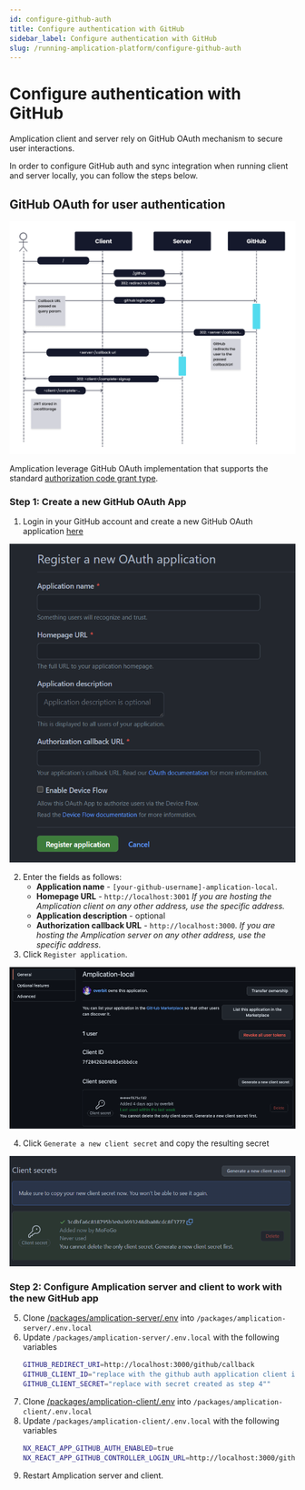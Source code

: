 ```yaml
---
id: configure-github-auth
title: Configure authentication with GitHub
sidebar_label: Configure authentication with GitHub
slug: /running-amplication-platform/configure-github-auth
---
```


# Configure authentication with GitHub

Amplication client and server rely on GitHub OAuth mechanism to secure user interactions.

In order to configure GitHub auth and sync integration when running client and server locally,
you can follow the steps below.

## GitHub OAuth for user authentication

![Auth flow](./assets/amplication-auth-flow.png)

Amplication leverage GitHub OAuth implementation that supports the standard [authorization code grant type](https://www.rfc-editor.org/rfc/rfc6749#section-4.1).

### Step 1: Create a new GitHub OAuth App

1. Login in your GitHub account and create a new GitHub OAuth application [here](https://github.com/settings/applications/new)

![](./assets/register-new-oauth-app.png)

2. Enter the fields as follows:
   - **Application name** - `[your-github-username]-amplication-local`.
   - **Homepage URL** - `http://localhost:3001` _If you are hosting the Amplication client on any other address, use the specific address._
   - **Application description** - optional
   - **Authorization callback URL** - `http://localhost:3000`. _If you are hosting the Amplication server on any other address, use the specific address._
3. Click `Register application`.

![](./assets/app-settings.png)

4. Click `Generate a new client secret` and copy the resulting secret

![](./assets/client-secret.png)

### Step 2: Configure Amplication server and client to work with the new GitHub app

5. Clone [/packages/amplication-server/.env](https://github.com/amplication/amplication/blob/master/packages/amplication-server/.env) into `/packages/amplication-server/.env.local`
6. Update `/packages/amplication-server/.env.local` with the following variables
   ```sh
   GITHUB_REDIRECT_URI=http://localhost:3000/github/callback
   GITHUB_CLIENT_ID="replace with the github auth application client id"
   GITHUB_CLIENT_SECRET="replace with secret created as step 4""
   ```
7. Clone [/packages/amplication-client/.env](https://github.com/amplication/amplication/blob/master/packages/amplication-client/.env) into `/packages/amplication-client/.env.local`
8. Update `/packages/amplication-client/.env.local` with the following variables
   ```sh
   NX_REACT_APP_GITHUB_AUTH_ENABLED=true
   NX_REACT_APP_GITHUB_CONTROLLER_LOGIN_URL=http://localhost:3000/github
   ```
9. Restart Amplication server and client.
